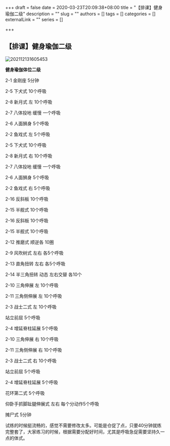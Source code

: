 +++
draft = false
date = 2020-03-23T20:09:38+08:00
title = "【排课】健身瑜伽二级"
description = ""
slug = ""
authors = []
tags = []
categories = []
externalLink = ""
series = []

+++

## **【排课】健身瑜伽二级**

![202112131605453](https://oss.metamind.eu.org/a940d0c18d76680ee19af.jpg.jpeg)    

**健身瑜伽体位二级**

2-1 金刚座 5分钟

2-5 下犬式 10个呼吸

2-8 新月式 左 10个呼吸

2-7 八体投地 缓慢 一个呼吸

2-6 人面狮身 5个呼吸

2-2 鱼戏式 左 5个呼吸

2-5 下犬式 10个呼吸

2-8 新月式 右 10个呼吸

2-7 八体投地 缓慢 一个呼吸

2-6 人面狮身 5个呼吸

2-2 鱼戏式 右 5个呼吸

2-16 反斜板 10个呼吸

2-15 半舰式 10个呼吸

2-16 反斜板 10个呼吸

2-15 半舰式 10个呼吸

2-12 推磨式 顺逆各 10圈

2-9 风吹树式 左右 各5个呼吸

2-13 直角扭转 左右 各5个呼吸

2-14 半三角扭转 动态 左右交替 各10个

2-10 三角伸展 左 10个呼吸

2-11 三角侧伸展 左 10个呼吸

2-3 战士二式 左 10个呼吸

站立前屈 5个呼吸

2-4 增延脊柱延展 5个呼吸

2-10 三角伸展 右 10个呼吸

2-11 三角侧伸展 右 10个呼吸

2-3 战士二式 右 10个呼吸

站立前屈 5个呼吸

2-4 增延脊柱延展 5个呼吸

花环第二式 5个呼吸

仰卧手抓脚趾腿伸展式 左右 每个分动作5个呼吸

摊尸式 5分钟



试练的时候挺流畅的，感觉不需要修改太多。可能是仓促了点，只要40分钟就练完整套了，大家练习的时候，根据需要分配好时间，尤其是呼吸急促需要坚持久一点的体式。